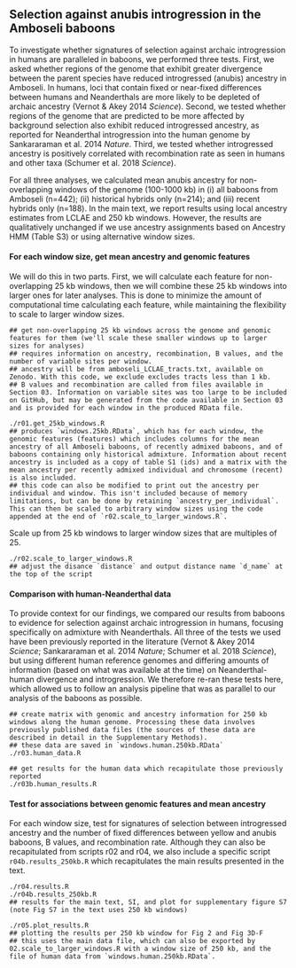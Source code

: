 ## Selection against anubis introgression in the Amboseli baboons

To investigate whether signatures of selection against archaic introgression in humans are paralleled in baboons, we performed three tests. First, we asked whether regions of the genome that exhibit greater divergence between the parent species have reduced introgressed (anubis) ancestry in Amboseli. In humans, loci that contain fixed or near-fixed differences between humans and Neanderthals are more likely to be depleted of archaic ancestry (Vernot & Akey 2014 _Science_). Second, we tested whether regions of the genome that are predicted to be more affected by background selection also exhibit reduced introgressed ancestry, as reported for Neanderthal introgression into the human genome by Sankararaman et al. 2014 _Nature_. Third, we tested whether introgressed ancestry is positively correlated with recombination rate as seen in humans and other taxa (Schumer et al. 2018 _Science_).

For all three analyses, we calculated mean anubis ancestry for non-overlapping windows of the genome (100-1000 kb) in (i) all baboons from Amboseli (n=442); (ii) historical hybrids only (n=214); and (iii) recent hybrids only (n=188). In the main text, we report results using local ancestry estimates from LCLAE and 250 kb windows. However, the results are qualitatively unchanged if we use ancestry assignments based on Ancestry HMM (Table S3) or using alternative window sizes.

#### For each window size, get mean ancestry and genomic features

We will do this in two parts. First, we will calculate each feature for non-overlapping 25 kb windows, then we will combine these 25 kb windows into larger ones for later analyses. This is done to minimize the amount of computational time calculating each feature, while maintaining the flexibility to scale to larger window sizes. 

```console 
## get non-overlapping 25 kb windows across the genome and genomic features for them (we'll scale these smaller windows up to larger sizes for analyses)
## requires information on ancestry, recombination, B values, and the number of variable sites per window. 
## ancestry will be from amboseli_LCLAE_tracts.txt, available on Zenodo. With this code, we exclude excludes tracts less than 1 kb. 
## B values and recombination are called from files available in Section 03. Information on variable sites was too large to be included on GitHub, but may be generated from the code available in Section 03 and is provided for each window in the produced RData file. 

./r01.get_25kb_windows.R
## produces `windows.25kb.RData`, which has for each window, the genomic features (features) which includes columns for the mean ancestry of all Amboseli baboons, of recently admixed baboons, and of baboons containing only historical admixture. Information about recent ancestry is included as a copy of table S1 (ids) and a matrix with the mean ancestry per recently admixed individual and chromosome (recent) is also included. 
## this code can also be modified to print out the ancestry per individual and window. This isn't included because of memory limitations, but can be done by retaining `ancestry_per_individual`. This can then be scaled to arbitrary window sizes using the code appended at the end of `r02.scale_to_larger_windows.R`. 
```

Scale up from 25 kb windows to larger window sizes that are multiples of 25. 

```console
./r02.scale_to_larger_windows.R 
## adjust the disance `distance` and output distance name `d_name` at the top of the script
```

#### Comparison with human-Neanderthal data

To provide context for our findings, we compared our results from baboons to evidence for selection against archaic introgression in humans, focusing specifically on admixture with Neanderthals. All three of the tests we used have been previously reported in the literature (Vernot & Akey 2014 _Science_; Sankararaman et al. 2014 _Nature_; Schumer et al. 2018 _Science_), but using different human reference genomes and differing amounts of information (based on what was available at the time) on Neanderthal-human divergence and introgression. We therefore re-ran these tests here, which allowed us to follow an analysis pipeline that was as parallel to our analysis of the baboons as possible.

```console
## create matrix with genomic and ancestry information for 250 kb windows along the human genome. Processing these data involves previously published data files (the sources of these data are described in detail in the Supplementary Methods). 
## these data are saved in `windows.human.250kb.RData`
./r03.human_data.R

## get results for the human data which recapitulate those previously reported
./r03b.human_results.R

```

#### Test for associations between genomic features and mean ancestry

For each window size, test for signatures of selection between introgressed ancestry and the number of fixed differences between yellow and anubis baboons, B values, and recombination rate. Although they can also be recapitulated from scripts r02 and r04, we also include a specific script `r04b.results_250kb.R` which recapitulates the main results presented in the text. 

```console 
./r04.results.R
./r04b.results_250kb.R
## results for the main text, SI, and plot for supplementary figure S7 (note Fig S7 in the text uses 250 kb windows)

./r05.plot_results.R
## plotting the results per 250 kb window for Fig 2 and Fig 3D-F
## this uses the main data file, which can also be exported by 02.scale_to_larger_windows.R with a window size of 250 kb, and the file of human data from `windows.human.250kb.RData`.
```
